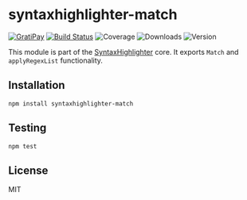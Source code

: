 # syntaxhighlighter-match

[![GratiPay](https://img.shields.io/gratipay/user/alexgorbatchev.svg)](https://gratipay.com/alexgorbatchev/)
[![Build Status](https://travis-ci.org/syntaxhighlighter/syntaxhighlighter-match.svg)](https://travis-ci.org/syntaxhighlighter/syntaxhighlighter-match)
![Coverage](https://img.shields.io/codecov/c/github/syntaxhighlighter/syntaxhighlighter-match.svg)
![Downloads](https://img.shields.io/npm/dm/syntaxhighlighter-match.svg)
![Version](https://img.shields.io/npm/v/syntaxhighlighter-match.svg)

This module is part of the [SyntaxHighlighter](https://github.com/syntaxhighlighter/syntaxhighlighter) core. It exports `Match` and `applyRegexList` functionality. 

## Installation

```
npm install syntaxhighlighter-match
```

## Testing

```
npm test
```

## License

MIT
